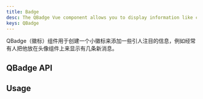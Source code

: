 ```yaml
---
title: Badge
desc: The QBadge Vue component allows you to display information like contextual data that needs to stand out and get noticed.
keys: QBadge
---
```


QBadge（徽标）组件用于创建一个小徽标来添加一些引人注目的信息，例如经常有人把他放在头像组件上来显示有几条新消息。

## QBadge API

<doc-api file="QBadge" />

## Usage

<doc-example title="Basic" file="QBadge/Basic" />

<doc-example title="Aligned" file="QBadge/Align" />

<doc-example title="Floating" file="QBadge/Floating" />

<doc-example title="Transparent" file="QBadge/Transparent" />

<doc-example title="Outline design" file="QBadge/Outline" />

<doc-example title="Rounded" file="QBadge/Rounded" />

<doc-example title="Indicators" file="QBadge/Indicators" />
